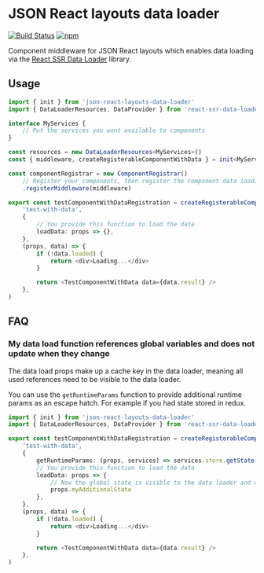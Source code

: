 # JSON React layouts data loader

[![Build Status](https://travis-ci.com/sevenwestmedia-labs/json-react-layouts-data-loader.svg?branch=master)](https://travis-ci.com/sevenwestmedia-labs/json-react-layouts-data-loader)
[![npm](https://img.shields.io/npm/v/json-react-layouts-data-loader)](https://www.npmjs.com/package/json-react-layouts-data-loader)

Component middleware for JSON React layouts which enables data loading via the [React SSR Data Loader](https://www.npmjs.com/package/react-ssr-data-loader) library.

## Usage

```ts
import { init } from 'json-react-layouts-data-loader'
import { DataLoaderResources, DataProvider } from 'react-ssr-data-loader'

interface MyServices {
    // Put the services you want available to components
}

const resources = new DataLoaderResources<MyServices>()
const { middleware, createRegisterableComponentWithData } = init<MyServices>(resources)

const componentRegistrar = new ComponentRegistrar()
    // Register your components, then register the component data loading middleware
    .registerMiddleware(middleware)

export const testComponentWithDataRegistration = createRegisterableComponentWithData(
    'test-with-data',
    {
        // You provide this function to load the data
        loadData: props => {},
    },
    (props, data) => {
        if (!data.loaded) {
            return <div>Loading...</div>
        }

        return <TestComponentWithData data={data.result} />
    },
)
```

## FAQ

### My data load function references global variables and does not update when they change

The data load props make up a cache key in the data loader, meaning all used references need to be visible to the data loader.

You can use the `getRuntimeParams` function to provide additional runtime params as an escape hatch. For example if you had state stored in redux.

```ts
import { init } from 'json-react-layouts-data-loader'
import { DataLoaderResources, DataProvider } from 'react-ssr-data-loader'

export const testComponentWithDataRegistration = createRegisterableComponentWithData(
    'test-with-data',
    {
        getRuntimeParams: (props, services) => services.store.getState().myAdditionalState
        // You provide this function to load the data
        loadData: props => {
            // Now the global state is visible to the data loader and will make up the cache key so changes to myAdditionalState will cause the data to be re-loaded
            props.myAdditionalState
        },
    },
    (props, data) => {
        if (!data.loaded) {
            return <div>Loading...</div>
        }

        return <TestComponentWithData data={data.result} />
    },
)
```
